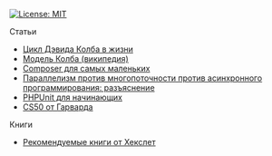 [![License: MIT](https://img.shields.io/badge/License-MIT-yellow.svg)](https://opensource.org/licenses/MIT)

Статьи

 - [Цикл Дэвида Колба в жизни](https://habr.com/ru/post/159321/)
 - [Модель Колба (википедия)](https://ru.wikipedia.org/wiki/%D0%9C%D0%BE%D0%B4%D0%B5%D0%BB%D1%8C_%D0%9A%D0%BE%D0%BB%D0%B1%D0%B0)
 - [Composer для самых маленьких](https://habr.com/ru/post/439200/)
 - [Параллелизм против многопоточности против асинхронного программирования: разъяснение](https://habr.com/ru/post/337528/)
 - [PHPUnit для начинающих](https://phpprofi.ru/blogs/post/24)
 - [CS50 от Гарварда](https://javarush.ru/quests/QUEST_HARVARD_CS50)


Книги

- [Рекомендуемые книги от Хекслет](https://github.com/ipkroks/articles/blob/master/Books.md)